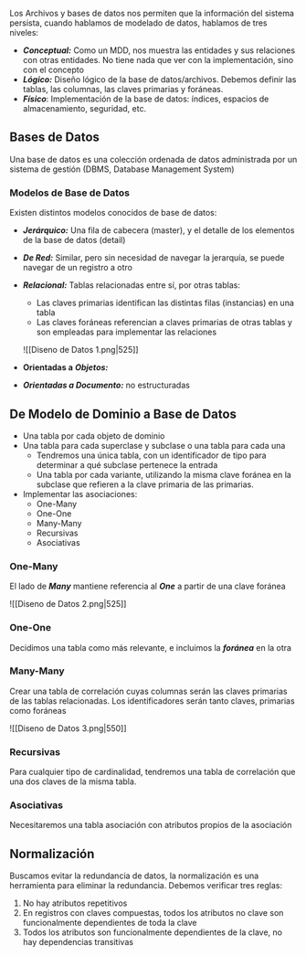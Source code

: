 Los Archivos y bases de datos nos permiten que la información del sistema persista, cuando hablamos de modelado de datos, hablamos de tres niveles:

- ***Conceptual:*** Como un MDD, nos muestra las entidades y sus relaciones con otras entidades. No tiene nada que ver con la implementación, sino con el concepto
- ***Lógico:*** Diseño lógico de la base de datos/archivos. Debemos definir las tablas, las columnas, las claves primarias y foráneas.
- ***Físico***: Implementación de la base de datos: índices, espacios de almacenamiento, seguridad, etc.

## Bases de Datos

Una base de datos es una colección ordenada de datos administrada por un sistema de gestión (DBMS, Database Management System)

### Modelos de Base de Datos

Existen distintos modelos conocidos de base de datos:

- ***Jerárquico:*** Una fila de cabecera (master), y el detalle de los elementos de la base de datos (detail)
- ***De Red:*** Similar, pero sin necesidad de navegar la jerarquía, se puede navegar de un registro a otro
- ***Relacional:*** Tablas relacionadas entre sí, por otras tablas:
	- Las claves primarias identifican las distintas filas (instancias) en una tabla
	- Las claves foráneas referencian a claves primarias de otras tablas y son empleadas para implementar las relaciones

	![[Diseno de Datos 1.png|525]]

- **Orientadas a** ***Objetos:***
- ***Orientadas a Documento:*** no estructuradas

## De Modelo de Dominio a Base de Datos

- Una tabla por cada objeto de dominio
- Una tabla para cada superclase y subclase o una tabla para cada una
	- Tendremos una única tabla, con un identificador de tipo para determinar a qué subclase pertenece la entrada
	- Una tabla por cada variante, utilizando la misma clave foránea en la subclase que refieren a la clave primaria de las primarias.
- Implementar las asociaciones:
	- One-Many
	- One-One
	- Many-Many
	- Recursivas
	- Asociativas

### One-Many

El lado de ***Many*** mantiene referencia al ***One*** a partir de una clave foránea

![[Diseno de Datos 2.png|525]]

### One-One

Decidimos una tabla como más relevante, e incluimos la ***foránea*** en la otra

### Many-Many

Crear una tabla de correlación cuyas columnas serán las claves primarias de las tablas relacionadas. Los identificadores serán tanto claves, primarias como foráneas

![[Diseno de Datos 3.png|550]]

### Recursivas

Para cualquier tipo de cardinalidad, tendremos una tabla de correlación que una dos claves de la misma tabla.

### Asociativas

Necesitaremos una tabla asociación con atributos propios de la asociación

## Normalización

Buscamos evitar la redundancia de datos, la normalización es una herramienta para eliminar la redundancia. Debemos verificar tres reglas:

1. No hay atributos repetitivos
2. En registros con claves compuestas, todos los atributos no clave son funcionalmente dependientes de toda la clave
3. Todos los atributos son funcionalmente dependientes de la clave, no hay dependencias transitivas
